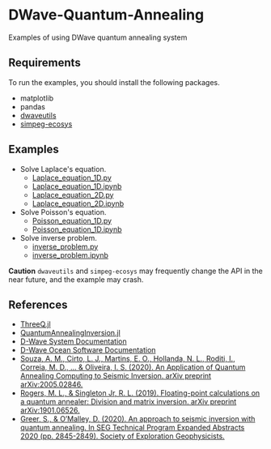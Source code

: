 # DWave-Quantum-Annealing
Examples of using DWave quantum annealing system

## Requirements
To run the examples, you should install the following packages.
- matplotlib
- pandas
- [dwaveutils](https://github.com/yezhengkai/dwaveutils)
- [simpeg-ecosys](https://github.com/yezhengkai/simpeg_ecosys)

## Examples
- Solve Laplace's equation.
  - [Laplace_equation_1D.py](./examples/Laplace_equation_1D.py)
  - [Laplace_equation_1D.ipynb](examples/Laplace_equation_1D.ipynb)
  - [Laplace_equation_2D.py](examples/Laplace_equation_2D.py) 
  - [Laplace_equation_2D.ipynb](examples/Laplace_equation_2D.ipynb)
- Solve Poisson's equation.
  - [Poisson_equation_1D.py](./examples/Poisson_equation_1D.py)
  - [Poisson_equation_1D.ipynb](examples/Poisson_equation_1D.ipynb)
- Solve inverse problem.
  - [inverse_problem.py](./examples/inverse_problem.py)
  - [inverse_problem.ipynb](./examples/inverse_problem.ipynb)

**Caution**
`dwaveutils` and `simpeg-ecosys` may frequently change the API in the near future, and the example may crash.

## References
- [ThreeQ.jl](https://github.com/omalled/ThreeQ.jl)
- [QuantumAnnealingInversion.jl](https://github.com/sygreer/QuantumAnnealingInversion.jl)
- [D-Wave System Documentation](https://docs.dwavesys.com/docs/latest/index.html#)
- [D-Wave Ocean Software Documentation](https://docs.ocean.dwavesys.com/en/latest/getting_started.html)
- [Souza, A. M., Cirto, L. J., Martins, E. O., Hollanda, N. L., Roditi, I., Correia, M. D., ... & Oliveira, I. S. (2020). An Application of Quantum Annealing Computing to Seismic Inversion. arXiv preprint arXiv:2005.02846.](https://arxiv.org/abs/2005.02846)
- [Rogers, M. L., & Singleton Jr, R. L. (2019). Floating-point calculations on a quantum annealer: Division and matrix inversion. arXiv preprint arXiv:1901.06526.](https://arxiv.org/abs/1901.06526)
- [Greer, S., & O’Malley, D. (2020). An approach to seismic inversion with quantum annealing. In SEG Technical Program Expanded Abstracts 2020 (pp. 2845-2849). Society of Exploration Geophysicists.](http://www.sygreer.com/research/papers/greer_seisquant_seg_2020.pdf)
